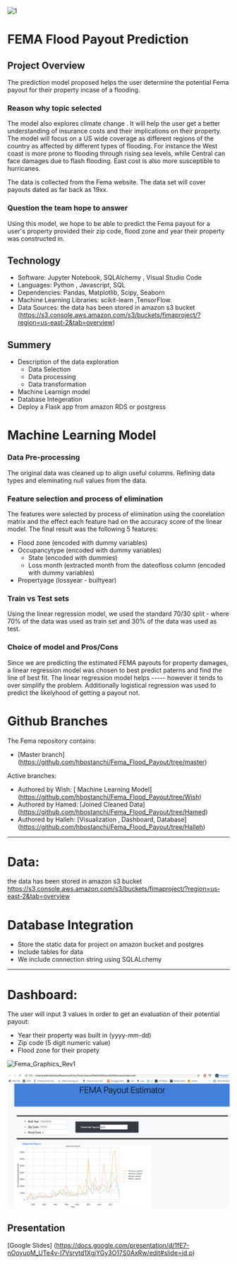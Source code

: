 ![1](https://github.com/hbostanchi/Fima_Flod_Payout/blob/master/pic/Screen%20Shot%202020-03-03%20at%202.44.54%20PM.png)

# FEMA Flood Payout Prediction

## Project Overview
The prediction model proposed helps the user determine the potential Fema payout for their property incase of a flooding.

### Reason why topic selected

The model also explores climate change . It will help the user get a better understanding of insurance costs and their implications on their property. The model will focus on a US wide coverage as different regions of the country as affected by different types of flooding. For instance the West coast is more prone to flooding through rising sea levels, while Central can face damages due to flash flooding. East cost is also more susceptible to hurricanes.

The data is collected from the Fema website. The data set will cover payouts dated as far back as 19xx.

### Question the team hope to answer

Using this model, we hope to be able to predict the Fema payout for a user's property provided their zip code, flood zone and year their property was constructed in.


## Technology 
-	Software: Jupyter Notebook, SQLAlchemy , Visual Studio Code 
-	Languages: Python , Javascript, SQL
-	Dependencies: Pandas, Matplotlib, Scipy, Seaborn
-	Machine Learning Libraries: scikit-learn ,TensorFlow.
-	Data Sources:  the data has been stored in amazon s3 bucket (https://s3.console.aws.amazon.com/s3/buckets/fimaproject/?region=us-east-2&tab=overview)

## Summery
-	Description of the data exploration
 	-  Data Selection
 	-  Data processing
 	-  Data transformation
-	Machine Learnign model
-	Database Integeration
-	Deploy a Flask app from amazon RDS or postgress


# Machine Learning Model

### Data Pre-processing
The original data was cleaned up to align useful columns. Refining data types and eleminating null values from the data.

### Feature selection and process of elimination
The features were selected by process of elimination using the coorelation matrix and the effect each feature had on the accuracy score of the linear model. The final result was the following 5 features:
  - Flood zone (encoded with dummy variables)
  - Occupancytype  (encoded with dummy variables)
	- State (encoded with dummies)
	- Loss month (extracted month from the dateofloss column (encoded with dummy variables)
  - Propertyage (lossyear - builtyear)

### Train vs Test sets
Using the linear regression model, we used the standard 70/30 split - where 70% of the data was used as train set and 30% of the data was used as test.

### Choice of model and Pros/Cons
Since we are predicting the estimated FEMA payouts for property damages, a linear regression model was chosen to best predict paterns and find the line of best fit. The linear regression model helps ----- however it tends to over simplify the problem.
Additionally logistical regression was used to predict the likelyhood of getting a payout not.

# Github Branches 
The Fema repository contains:
-	[Master branch] (https://github.com/hbostanchi/Fema_Flood_Payout/tree/master)

 Active branches:
- Authored by Wish: [ Machine Learning Model] (https://github.com/hbostanchi/Fema_Flood_Payout/tree/Wish)
- Authored by Hamed:  [Joined Cleaned Data] (https://github.com/hbostanchi/Fema_Flood_Payout/tree/Hamed)
- Authored by Halleh: [Visualization , Dashboard, Database] (https://github.com/hbostanchi/Fema_Flood_Payout/tree/Halleh)


----------------------------------------------------------------------------------------------------------------------------------------
# Data:
the data has been stored in amazon s3 bucket https://s3.console.aws.amazon.com/s3/buckets/fimaproject/?region=us-east-2&tab=overview

# Database Integration
-	Store the static data for project on amazon bucket and postgres
-	Include tables for data
-	We include connection string using SQLALchemy

----------------------------------------------------------------------------------------------------------------------------------------
# Dashboard:
The user will input 3 values in order to get an evaluation of their potential payout:
  - Year their property was built in (yyyy-mm-dd)
  - Zip code (5 digit numeric value)
  - Flood zone for their propety

![Fema_Graphics_Rev1](https://github.com/hbostanchi/Fima_Flood_Payout/blob/Wish/Fema_Graphics_Rev1.PNG)

![Fema_dashboard](https://github.com/hbostanchi/Fema_Flood_Payout/blob/Halleh/pic/Screen%20Shot%202020-03-08%20at%204.11.40%20PM.png)

## Presentation
[Google Slides] (https://docs.google.com/presentation/d/1fE7-nOoyuoM_UTe4v-I7Vsrvtd1XgjYGy3O17S0AxRw/edit#slide=id.p)
